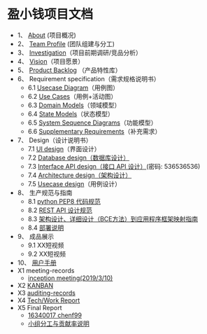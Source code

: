 # 盈小钱项目文档

- 1、 [About](docs/about.md) (项目概况) 
- 2、 [Team Profile](docs/team-profile.md) (团队组建与分工) 
- 3、 [Investigation](docs/investigation.md)（项目前期调研/竞品分析）
- 4、 [Vision](docs/vision.md)（项目愿景）
- 5、 [Product Backlog](docs/product_backlog.md) （产品特性库）
- 6、 Requirement specification（需求规格说明书）
  - 6.1 [Usecase Diagram](./require_spec/UsecaseDiagram.md)（用例图）
  - 6.2 [Use Cases](./require_spec/UseCases.md)（用例+活动图）
  - 6.3 [Domain Models](./require_spec/DomainModels.md)（领域模型）
  - 6.4 [State Models](./require_spec/StateModel.md)（状态模型）
  - 6.5 [System Sequence Diagrams](./require_spec/SystemSequenceDiagrams.md)（功能模型）
  - 6.6 [Supplementary Requirements](./require_spec/SupplementaryRequirements.md)（补充需求）
- 7、 Design（设计说明书）
  - 7.1 [UI design](./require_spec/UIDesign.md)（界面设计）
  - 7.2 [Database design（数据库设计）](./design/DatabaseDesign.md)
  - 7.3 [Interface API design（接口 API 设计）](<https://www.showdoc.cc/fatwalletapi?page_id=2225152623522809>)(密码: 536536536)
  - 7.4 [Architecture design（架构设计）](design/软件设计文档.md)
  - 7.5 [Usecase design](./require_spec/用例设计.md)（用例设计）
- 8、 生产规范与指南
  - 8.1 [python PEP8 代码规范](<https://legacy.python.org/dev/peps/pep-0008/>)
  - 8.2 [REST API 设计规范](<http://www.ruanyifeng.com/blog/2014/05/restful_api.html>)
  - 8.3 [架构设计、详细设计（BCE方法）到应用程序框架映射指南](./product_spec/DesignToFramework.md)
  - 8.4 [部署说明](design/部署文档.md)
- 9、 成品展示
  - 9.1 XX短视频
  - 9.2 XX短视频
- 10、 [用户手册](./require_spec/用户手册.md)
- X1 meeting-records
  - [inception meeting(2019/3/10)](docs/InceptionMeeting.md)
- X2 [KANBAN](<https://github.com/orgs/haowe-7/projects>)
- X3 [auditing-records](docs/audit_record.md)
- X4 [Tech/Work Report](docs/tech_report.md)
- X5 Final Report
  - [16340017 chenf99](reports/16340017.md)
  - [小组分工与贡献率说明](./require_spec/groupContribution.md)
